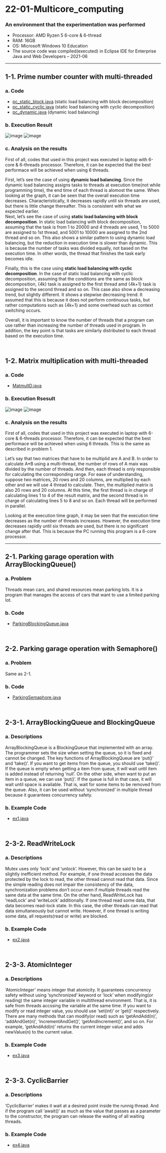 # 22-01-Multicore_computing

### An environment that the experimentation was performed
- Processor: AMD Ryzen 5 6-core & 6-thread
- RAM: 16GB
- OS: Microsoft Windows 10 Education
- The source code was compiled(executed) in Eclipse IDE for Enterprise Java and Web Developers – 2021-06
___

## 1-1. Prime number counter with multi-threaded
### a. Code
- [pc_static_block.java](https://github.com/jhyoon9705/22-01-Multicore_computing/blob/main/pc_static_block.java) (static load balancing with block decomposition)
- [pc_static_cyclic.java](https://github.com/jhyoon9705/22-01-Multicore_computing/blob/main/pc_static_cyclic.java) (static load balancing with cyclic decomposition)
- [pc_dynamic.java](https://github.com/jhyoon9705/22-01-Multicore_computing/blob/main/pc_dynamic.java) (dynamic load balancing)

### b. Execution Result
![image](https://user-images.githubusercontent.com/79308015/165342712-f9b8ebec-084a-4d92-a211-095981726cfd.png)
![image](https://user-images.githubusercontent.com/79308015/165345763-bdbf9716-e95c-4fe9-9128-dc5de643ee38.png)


### c. Analysis on the results
  First of all, codes that used in this project was executed in laptop with 6-core & 6-threads processor. Therefore, it can be expected that the best performace will be achieved when using 6 threads.
  
  First, let’s see the case of using **dynamic load balancing**. Since the dynamic load balancing assigns tasks to threads at execution time(not while programming time), the end time of each thread is alomost the same. When looking at the graph, it can be seen that the overall execution time decreases. Characteristically, it decreases rapidly until six threads are used, but there is little change thereafter. This is consistent with what we expected earlier.   
 Next, let’s see the case of using **static load balancing with block decomposition**. In static load balancing with block decomposition, assuming that the task is from 1 to 20000 and 4 threads are used, 1 to 5000 are assigned to 1st thread, and 5001 to 10000 are assigned to the 2nd thread and so on. This also shows a similar pattern to using dynamic load balancing, but the reduction in execution time is slower than dynamic. This is because the number of tasks was divided equally, not based on the execution time. In other words, the thread that finishes the task early becomes idle.
 
 Finally, this is the case using **static load balancing with cyclic decomposition**. In the case of static load balancing with cyclic decomposition, assuming that the conditions are the same as block decomposition, {4k} task is assigned to the first thread amd {4k+1} task is assigned to the second thread and so on. This case also show a decreasing trend, but slightly different. It shows a stepwise decreasing trend. It assumed that this is because it does not perform continuous tasks, but rather computations such as {4k+1} and some overhead such as context switching occurs.
 
 Overall, it is important to know the number of threads that a program can use rather than increasing the number of threads used in program. In addition, the key point is that tasks are similarly distributed to each thread based on the execution time. 
 
 <br />
 
 ## 1-2. Matrix multiplication with multi-threaded
 ### a. Code
 - [MatmultD.java](https://github.com/jhyoon9705/22-01-Multicore_computing/blob/main/MatmultD.java)

### b. Execution Rsesult
![image](https://user-images.githubusercontent.com/79308015/165345561-70d16274-35d5-4b32-8cb4-b4c6e60c534f.png)
![image](https://user-images.githubusercontent.com/79308015/165345903-645040c9-f825-417b-ab6e-5e6f0524e84a.png)

### c. Analysis on the results
 First of all, codes that used in this project was executed in laptop with 6-core & 6-threads processor. Therefore, it can be expected that the best performace will be achieved when using 6 threads. This is the same as described in problem 1.
 
 Let’s say that two matrices that have to be multiplid are A and B. In order to calculate A*B using a multi-thread, the number of rows of A maix was divided by the number of threads. And then, each thread is only responsible for calculating the corresponding range. For ease of understanding, suppose two matrices, 20 rows and 20 columns, are multiplied by each other and we will use 4 thread to calculate. Then, the multiplied matrix is also 20 rows and 20 columns. At this time, the first thread is in charge of calculating lines 1 to 4 of the result matrix, and the second thread is in charge of calculating lines 5 to 8 and so on. Each thread will be performed in parallel. 
 
 Looking at the execution time graph, it may be seen that the execution time decreases as the number of threads increases. However, the execution time decreases rapidly until six threads are used, but there is no significant change after that. This is because the PC running this program is a 6-core processor.
 

___

## 2-1. Parking garage operation with ArrayBlockingQueue()
### a. Problem
Threads mean cars, and shared resources mean parking lots. It is a program that manages the access of cars that want to use a limited parking lot.

### b. Code
- [ParkingBlockingQueue.java](https://github.com/jhyoon9705/22-01-Multicore_computing/blob/main/ParkingBlockingQueue.java)

<br />

## 2-2. Parking garage operation with Semaphore()
### a. Problem
Same as 2-1.

### b. Code
- [ParkingSemaphore.java](https://github.com/jhyoon9705/22-01-Multicore_computing/blob/main/ParkingSemaphore.java)

<br />

## 2-3-1. ArrayBlockingQueue and BlockingQueue
### a. Descriptions
 ArrayBlockingQueue is a BlockingQueue that implemented with an array. The programmer sets the size when setting the queue, so it is fixed and cannot be changed. The key functions of ArrayBlockingQueue are ‘put()’ and ‘take()’. If you want to get items from the queue, you should use ‘take()’. If the queue is empty when getting a item from queue, it will wait until item is added instead of returning ‘null’. On the other side, when want to put an item in a queue, we can use ‘put()’. If the queue is full in that case, it will wait until space is available. That is, wait for some items to be removed from the queue. Also, it can be used without ‘synchronized’ in multiple thread because it guarantees concurrency safety.
 
### b. Example Code
- [ex1.java](https://github.com/jhyoon9705/22-01-Multicore_computing/blob/main/ex1.java)

<br />

## 2-3-2. ReadWriteLock
### a. Descriptions
 Mutex uses only ‘lock’ and ‘unlock’. However, this can be said to be a slightly inefficient method. For example, if one thread accesses the data protected by the lock to read, the other thread cannot read that data. Since the simple reading does not impair the consistency of the data, synchronization problems don’t occur even if multiple threads read the same data at the same time. On the other hand, ReadWriteLock has ‘readLock’ and ‘writeLock’ additionally. If one thread read some data, that data becomes read-lock state. In this case, the other threads can read that data simultaneously but cannot write. However, if one thread is writing some data, all requests(read or write) are blocked.
 
### b. Example Code
- [ex2.java](https://github.com/jhyoon9705/22-01-Multicore_computing/blob/main/ex2.java)

<br />

## 2-3-3. AtomicInteger
### a. Descriptions
 ‘AtomicInteger’ means integer that atomicity. It guarantees concurrency safety without using ‘synchronized’ keyword or ‘lock’ when modifying(or reading) the same integer variable in multithread environment. That is, it is safe from threads accssing the variable at the same time. If you want to modify or read integer value, you should use ‘set(int)’ or ‘get()’ respectively. There are many methods that can modify(or read) such as ‘getAndAdd(n)’, ‘addAndGet(n)’, ‘incrementAndGet()’, ‘getAndIncrement()’, and so on. For example, ‘getAndAdd(n)’ returns the current integer value and adds newValue(n) to the current value. 

 
### b. Example Code
- [ex3.java](https://github.com/jhyoon9705/22-01-Multicore_computing/blob/main/ex3.java)

<br />

## 2-3-3. CyclicBarrier
### a. Descriptions
 ‘CyclicBarrier’ makes it wait at a desired point inside the runnig thread. And if the program call ‘await()’ as much as the value that passes as a parameter to the constructor, the program can release the waiting of all waiting threads.

 
### b. Example Code
- [ex4.java](https://github.com/jhyoon9705/22-01-Multicore_computing/blob/main/ex4.java)





